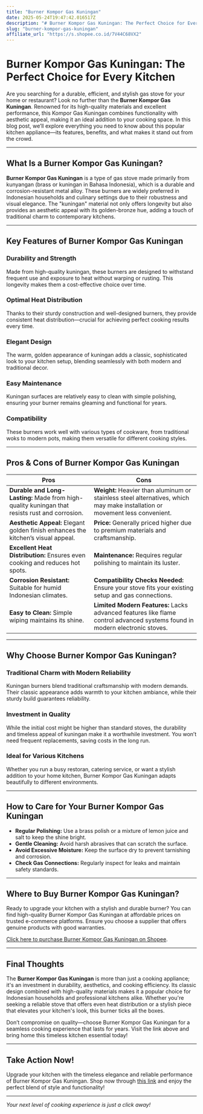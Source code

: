 ```yaml
---
title: "Burner Kompor Gas Kuningan"
date: 2025-05-24T19:47:42.016517Z
description: "# Burner Kompor Gas Kuningan: The Perfect Choice for Every Kitchen..."
slug: "burner-kompor-gas-kuningan"
affiliate_url: "https://s.shopee.co.id/7V44C68VX2"
---
```

# Burner Kompor Gas Kuningan: The Perfect Choice for Every Kitchen

Are you searching for a durable, efficient, and stylish gas stove for your home or restaurant? Look no further than the **Burner Kompor Gas Kuningan**. Renowned for its high-quality materials and excellent performance, this Kompor Gas Kuningan combines functionality with aesthetic appeal, making it an ideal addition to your cooking space. In this blog post, we’ll explore everything you need to know about this popular kitchen appliance—its features, benefits, and what makes it stand out from the crowd.

---

## What Is a Burner Kompor Gas Kuningan?

**Burner Kompor Gas Kuningan** is a type of gas stove made primarily from kunyangan (brass or kuningan in Bahasa Indonesia), which is a durable and corrosion-resistant metal alloy. These burners are widely preferred in Indonesian households and culinary settings due to their robustness and visual elegance. The "kuningan" material not only offers longevity but also provides an aesthetic appeal with its golden-bronze hue, adding a touch of traditional charm to contemporary kitchens.

---

## Key Features of Burner Kompor Gas Kuningan

### Durability and Strength
Made from high-quality kuningan, these burners are designed to withstand frequent use and exposure to heat without warping or rusting. This longevity makes them a cost-effective choice over time.

### Optimal Heat Distribution
Thanks to their sturdy construction and well-designed burners, they provide consistent heat distribution—crucial for achieving perfect cooking results every time.

### Elegant Design
The warm, golden appearance of kuningan adds a classic, sophisticated look to your kitchen setup, blending seamlessly with both modern and traditional decor.

### Easy Maintenance
Kuningan surfaces are relatively easy to clean with simple polishing, ensuring your burner remains gleaming and functional for years.

### Compatibility
These burners work well with various types of cookware, from traditional woks to modern pots, making them versatile for different cooking styles.

---

## Pros & Cons of Burner Kompor Gas Kuningan

| **Pros** | **Cons** |
|---|---|
| **Durable and Long-Lasting:** Made from high-quality kuningan that resists rust and corrosion. | **Weight:** Heavier than aluminum or stainless steel alternatives, which may make installation or movement less convenient. |
| **Aesthetic Appeal:** Elegant golden finish enhances the kitchen’s visual appeal. | **Price:** Generally priced higher due to premium materials and craftsmanship. |
| **Excellent Heat Distribution:** Ensures even cooking and reduces hot spots. | **Maintenance:** Requires regular polishing to maintain its luster. |
| **Corrosion Resistant:** Suitable for humid Indonesian climates. | **Compatibility Checks Needed:** Ensure your stove fits your existing setup and gas connections. |
| **Easy to Clean:** Simple wiping maintains its shine. | **Limited Modern Features:** Lacks advanced features like flame control advanced systems found in modern electronic stoves. |

---

## Why Choose Burner Kompor Gas Kuningan?

### Traditional Charm with Modern Reliability
Kuningan burners blend traditional craftsmanship with modern demands. Their classic appearance adds warmth to your kitchen ambiance, while their sturdy build guarantees reliability.

### Investment in Quality
While the initial cost might be higher than standard stoves, the durability and timeless appeal of kuningan make it a worthwhile investment. You won’t need frequent replacements, saving costs in the long run.

### Ideal for Various Kitchens
Whether you run a busy restoran, catering service, or want a stylish addition to your home kitchen, Burner Kompor Gas Kuningan adapts beautifully to different environments.

---

## How to Care for Your Burner Kompor Gas Kuningan

- **Regular Polishing:** Use a brass polish or a mixture of lemon juice and salt to keep the shine bright.
- **Gentle Cleaning:** Avoid harsh abrasives that can scratch the surface.
- **Avoid Excessive Moisture:** Keep the surface dry to prevent tarnishing and corrosion.
- **Check Gas Connections:** Regularly inspect for leaks and maintain safety standards.

---

## Where to Buy Burner Kompor Gas Kuningan?

Ready to upgrade your kitchen with a stylish and durable burner? You can find high-quality Burner Kompor Gas Kuningan at affordable prices on trusted e-commerce platforms. Ensure you choose a supplier that offers genuine products with good warranties.

[Click here to purchase Burner Kompor Gas Kuningan on Shopee](https://s.shopee.co.id/7V44C68VX2).

---

## Final Thoughts

The **Burner Kompor Gas Kuningan** is more than just a cooking appliance; it's an investment in durability, aesthetics, and cooking efficiency. Its classic design combined with high-quality materials makes it a popular choice for Indonesian households and professional kitchens alike. Whether you're seeking a reliable stove that offers even heat distribution or a stylish piece that elevates your kitchen's look, this burner ticks all the boxes.

Don’t compromise on quality—choose Burner Kompor Gas Kuningan for a seamless cooking experience that lasts for years. Visit the link above and bring home this timeless kitchen essential today!

---

## Take Action Now!

Upgrade your kitchen with the timeless elegance and reliable performance of Burner Kompor Gas Kuningan. Shop now through [this link](https://s.shopee.co.id/7V44C68VX2) and enjoy the perfect blend of style and functionality!

---

*Your next level of cooking experience is just a click away!*